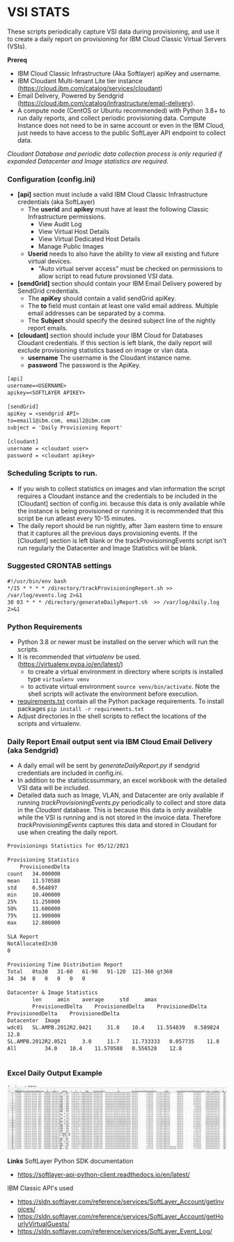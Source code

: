 # **VSI STATS**

These scripts periodically capture VSI data during provisioning, and use it to create a daily report on provisioning
for IBM Cloud Classic Virtual Servers (VSIs).



**Prereq**
* IBM Cloud Classic Infrastructure (Aka Softlayer) apiKey and username.  
* IBM Cloudant Multi-tenant Lite tier instance (https://cloud.ibm.com/catalog/services/cloudant)
* Email Delivery, Powered by Sendgrid (https://cloud.ibm.com/catalog/infrastructure/email-delivery).
* A compute node (CentOS or Ubuntu recommended) with Python 3.8+ to run daily reports, and collect periodic provisioning data.  Compute Instance does not need to be in same account or even in the IBM Cloud, just needs to have access to the public SoftLayer API endpoint to collect data.

_Cloudant Database and periodic data collection process is only requried if expanded Datacenter and Image statistics are required._

### Configuration (config.ini)
* **[api]** section must include a valid IBM Cloud Classic Infrastructure credentials (aka SoftLayer)
  * The **userid** and **apikey** must have at least the following Classic Infrastructure permissions.
    * View Audit Log 
    * View Virtual Host Details
    * View Virtual Dedicated Host Details
    * Manage Public Images
  * **Userid** needs to also have the ability to view all existing and future virtual devices.
    * "Auto virtual server access" must be checked on permissions to allow script to read future provsioned VSI data.
* **[sendGrid]** section should contain your IBM Email Delivery powered by SendGrid credentials.
  * The **apiKey** should contain a valid sendGrid apiKey.
  * The **to** field must contain at least one valid email address.  Multiple email addresses can be separated by a comma.
  * The **Subject** should specify the desired subject line of the nightly report emails.
* **[cloudant]** section should include your IBM Cloud for Databases Cloudant credentials.  If this section is left blank, the daily report will exclude provisioning statistics based on image or vlan data.
  * **username**  The username is the Cloudant instance name. 
  * **password**  The password is the ApiKey.  
```bazaar
[api]
username=<USERNAME>
apikey=<SOFTLAYER APIKEY>

[sendGrid]
apiKey = <sendgrid API>
to=email1@ibm.com, email2@ibm.com
subject = 'Daily Provisioning Report'

[cloudant]
username = <cloudant user>
password = <cloudant apikey>

```
### Scheduling Scripts to run.
* If you wish to collect statistics on images and vlan information the script requires a Cloudant instance and the credentials to be included in the [Cloudant] section of config.ini.
because this data is only available while the instance is being provisioned or running it is recommended that this script be run atleast every 10-15 minutes.
* The daily report should be run nightly, after 3am eastern time to ensure that it captures all the previous days provisioning events.  If the [Cloudant] section is left blank or
the trackProvisioningEvents script isn't run regularly the Datacenter and Image Statistics will be blank.

### Suggested CRONTAB settings
````bazaar
#!/usr/bin/env bash
*/15 * * * * /directory/trackProvisioningReport.sh >> /var/log/events.log 2>&1
30 03 * * * /directory/generateDailyReport.sh  >> /var/log/daily.log 2>&1
````

### Python Requirements
* Python 3.8 or newer must be installed on the server which will run the scripts.
* It is recommended that _virtualenv_ be used. (https://virtualenv.pypa.io/en/latest/)
  * to create a virtual environment in directory where scripts is installed type ````virtualenv venv````
  * to activate virtual environment ````source venv/bin/activate````.  Note the shell scripts will activate the environment before execution.
* [requirements.txt](/requirements.txt) contain all the Python package requirements.  To install packages ````pip install -r requirements.txt````
* Adjust directories in the shell scripts to reflect the locations of the scripts and virtualenv.

### Daily Report Email output sent via IBM Cloud Email Delivery (aka Sendgrid)
* A daily email will be sent by _generateDailyReport.py_ if sendgrid credentials are included in config.ini.
* In addition to the statisticssummary, an excel workbook with the detailed VSI data will be included.
* Detailed data such as Image, VLAN, and Datacenter are only available if running _trackProvisioningEvents.py_ periodically to
  collect and store data in the _Cloudant_ database.  This is because this data is only available while the VSI is running
  and is not stored in the invoice data. Therefore _trackProvisioningEvents_ captures this data and stored in Cloudant for use
  when creating the daily report.

````
Provisionings Statistics for 05/12/2021

Provisioning Statistics
	ProvisionedDelta
count 	34.000000
mean 	11.570588
std 	0.564897
min 	10.400000
25% 	11.250000
50% 	11.600000
75% 	11.900000
max 	12.800000

SLA Report
NotAllocatedIn30
0

Provisioning Time Distribution Report
Total	0to30	31-60	61-90	91-120	121-360	gt360
34	34	0	0	0	0	0

Datacenter & Image Statistics
		len 	amin 	average 	std 	amax
		ProvisionedDelta 	ProvisionedDelta 	ProvisionedDelta 	ProvisionedDelta 	ProvisionedDelta
Datacenter 	Image 					
wdc01 	SL.AMPB.2012R2.0421 	31.0 	10.4 	11.554839 	0.589824 	12.8
SL.AMPB.2012R2.0521 	3.0 	11.7 	11.733333 	0.057735 	11.8
All 		34.0 	10.4 	11.570588 	0.556528 	12.8


````
### Excel Daily Output Example

![example-output](example-output.png)

**Links**
SoftLayer Python SDK documentation
* https://softlayer-api-python-client.readthedocs.io/en/latest/

IBM Classic API's used
* https://sldn.softlayer.com/reference/services/SoftLayer_Account/getInvoices/
* https://sldn.softlayer.com/reference/services/SoftLayer_Account/getHourlyVirtualGuests/
* https://sldn.softlayer.com/reference/services/SoftLayer_Event_Log/


